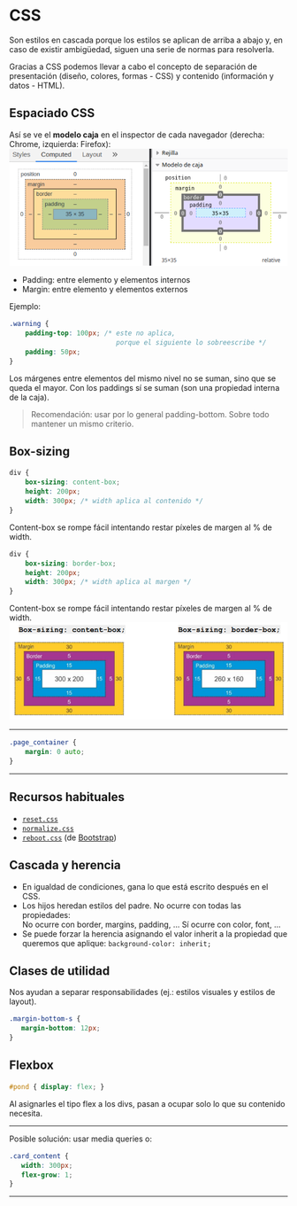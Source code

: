 # CSS
Son estilos en cascada porque los estilos se aplican de arriba a abajo y, en caso de existir ambigüedad, siguen una serie de normas para resolverla.

Gracias a CSS podemos llevar a cabo el concepto de separación de presentación (diseño, colores, formas - CSS) y contenido (información y datos - HTML).

## Espaciado CSS
Así se ve el **modelo caja** en el inspector de cada navegador (derecha: Chrome, izquierda: Firefox):
![](_inspector_navegadores.png)

- Padding: entre elemento y elementos internos
- Margin: entre elemento y elementos externos

Ejemplo:
```css
.warning {
	padding-top: 100px; /* este no aplica,
						   porque el siguiente lo sobreescribe */
	padding: 50px;
}
```

Los márgenes entre elementos del mismo nivel no se suman, sino que se queda el mayor.
Con los paddings sí se suman (son una propiedad interna de la caja).

> Recomendación: usar por lo general padding-bottom. Sobre todo mantener un mismo criterio.

## Box-sizing
```css
div {
	box-sizing: content-box;
	height: 200px;
	width: 300px; /* width aplica al contenido */
}
```
Content-box se rompe fácil intentando restar píxeles de margen al % de width.
```css
div {
	box-sizing: border-box;
	height: 200px;
	width: 300px; /* width aplica al margen */
}
```
Content-box se rompe fácil intentando restar píxeles de margen al % de width.
![](_box-sizing.png)

---
```css
.page_container {
	margin: 0 auto;
}
```
---

## Recursos habituales
- [`reset.css`](https://meyerweb.com/eric/tools/css/reset/)
- [`normalize.css`](https://necolas.github.io/normalize.css/)
- [`reboot.css`](https://gist.github.com/marharyta/b83a3683085eb42867bbcefb34687af8) (de [Bootstrap](https://getbootstrap.com/docs/4.0/content/reboot/))

## Cascada y herencia
- En igualdad de condiciones, gana lo que está escrito después en el CSS.
- Los hijos heredan estilos del padre. No ocurre con todas las propiedades:  
   No ocurre con border, margins, padding, ...
   Sí ocurre con color, font, ...
 - Se puede forzar la herencia asignando el valor inherit a la propiedad que queremos que aplique: `background-color: inherit;`
 
 ## Clases de utilidad
 Nos ayudan a separar responsabilidades (ej.: estilos visuales y estilos de layout).
 ```css
 .margin-bottom-s {
 	margin-bottom: 12px;
 }
 ```
 
 ## Flexbox
 ```css
 #pond { display: flex; }
 ```
 Al asignarles el tipo flex a los divs, pasan a ocupar solo lo que su contenido necesita.
 
 ---
 Posible solución: usar media queries o:
 ```css
 .card_content {
 	width: 300px;
	flex-grow: 1;
 }
 ```
 ---

